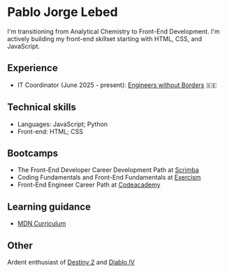 # Pablo Jorge Lebed
I'm transitioning from Analytical Chemistry to Front-End Development. I'm actively building my front-end skillset starting with HTML, CSS, and JavaScript.

## Experience

+ IT Coordinator (June 2025 - present): [Engineers without Borders](https://www.ewb-swe.org/) 🇸🇪

## Technical skills

+ Languages: JavaScript; Python
+ Front-end: HTML; CSS

## Bootcamps

+ The Front-End Developer Career Development Path at [Scrimba](https://scrimba.com)
+ Coding Fundamentals and Front-End Fundamentals at [Exercism](https://exercism.org)
+ Front-End Engineer Career Path at [Codeacademy](https://www.codecademy.com/learn/paths/front-end-engineer-career-path)

## Learning guidance

+ [MDN Curriculum](https://developer.mozilla.org/en-US/curriculum/)

## Other

Ardent enthusiast of [Destiny 2](https://www.bungie.net/7/en/destiny) and [Diablo IV](https://diablo4.blizzard.com/en-gb/)

